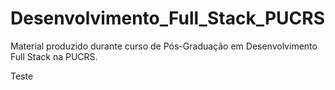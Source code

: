 # Desenvolvimento_Full_Stack_PUCRS
Material produzido durante curso de Pós-Graduação em Desenvolvimento Full Stack na PUCRS.

Teste
